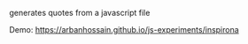 generates quotes from a javascript file

Demo: https://arbanhossain.github.io/js-experiments/inspirona
